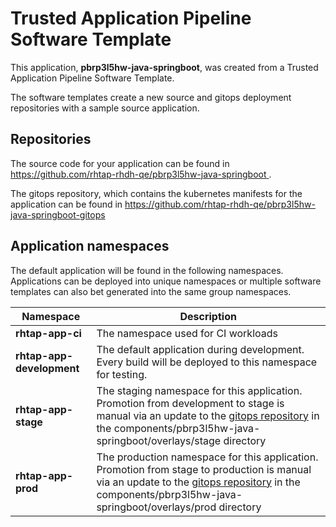 # Trusted Application Pipeline Software Template

This application, **pbrp3l5hw-java-springboot**, was created from a Trusted Application Pipeline Software Template.

The software templates create a new source and gitops deployment repositories with a sample source application. 

## Repositories

The source code for your application can be found in [https://github.com/rhtap-rhdh-qe/pbrp3l5hw-java-springboot ](https://github.com/rhtap-rhdh-qe/pbrp3l5hw-java-springboot ).
 
The gitops repository, which contains the kubernetes manifests for the application can be found in 
[https://github.com/rhtap-rhdh-qe/pbrp3l5hw-java-springboot-gitops ](https://github.com/rhtap-rhdh-qe/pbrp3l5hw-java-springboot-gitops ) 

## Application namespaces 

The default application will be found in the following namespaces. Applications can be deployed into unique namespaces or multiple software templates can also bet generated into the same group namespaces.  

|  Namespace   |  Description   |  
| -------- | -------- |
| **rhtap-app-ci** | The namespace used for CI workloads |
| **rhtap-app-development** | The default application during development. Every build will be deployed to this namespace for testing. |
| **rhtap-app-stage** | The staging namespace for this application. Promotion from development to stage is manual via an update to the [gitops repository](https://github.com/rhtap-rhdh-qe/pbrp3l5hw-java-springboot-gitops ) in the components/pbrp3l5hw-java-springboot/overlays/stage directory |
| **rhtap-app-prod** | The production namespace for this application. Promotion from stage to production is manual via an update to the [gitops repository](https://github.com/rhtap-rhdh-qe/pbrp3l5hw-java-springboot-gitops ) in the components/pbrp3l5hw-java-springboot/overlays/prod directory |